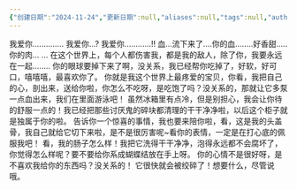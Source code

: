 ```yaml
---
{"创建日期":"2024-11-24","更新日期":null,"aliases":null,"tags":null,"author":"苍离","dg-publish":true,"permalink":"/02-闳推演/推演-我爱你........../","dgPassFrontmatter":true,"noteIcon":"","created":"2024-11-26T12:27:21.359+08:00","updated":"2024-11-26T15:36:40.000+08:00"}
---
```



我爱你..............
我爱你...?
我爱你............!!
血...流下来了....你的血........好香甜.....
你的肉...
...
在这个世界上，每个人都伤害我，都是我的敌人，除了你，我要永远在一起........
你的眼球要掉下来了啊，没关系，我已经帮你吃掉了，好软，好可口，嘻嘻嘻，最喜欢你了。
你就是我这个世界上最疼爱的宝贝，你看，我把自己的心，剖出来，送给你啦，你怎么不吃呀，是吃饱了吗？没关系的，那就让它多泵一点血出来，我们在里面游泳吧！
虽然冰箱里有点冷，但是别担心，我会让你待的舒服一点的！我已经把那些讨厌鬼的碎块都清理的干干净净啦，以后这个柜子就是独属于你的啦。
告诉你一个惊喜的事情，我也要来陪你啦，看，这是我的头盖骨，我自己就给它切下来啦，是不是很厉害呢~看你的表情，一定是在打心底的佩服我吧！
看，我的肠子怎么样！我把它洗得干干净净，泡得永远都不会腐坏了，你觉得怎么样呢？要不要给你系成蝴蝶结放在手上呀。
你的心情不是很好呀，是不喜欢我给你的东西吗？没关系的！
它很快就会被绞碎了！想要什么，尽管说哦。